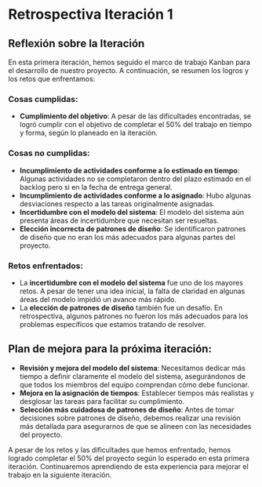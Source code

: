 # Retrospectiva Iteración 1

## Reflexión sobre la Iteración

En esta primera iteración, hemos seguido el marco de trabajo Kanban para el desarrollo de nuestro proyecto. A continuación, se resumen los logros y los retos que enfrentamos:

### Cosas cumplidas:
- **Cumplimiento del objetivo**: A pesar de las dificultades encontradas, se logró cumplir con el objetivo de completar el 50% del trabajo en tiempo y forma, según lo planeado en la iteración.
### Cosas no cumplidas:
- **Incumplimiento de actividades conforme a lo estimado en tiempo**: Algunas actividades no se completaron dentro del plazo estimado en el backlog pero si en la fecha de entrega general.
- **Incumplimiento de actividades conforme a lo asignado**: Hubo algunas desviaciones respecto a las tareas originalmente asignadas.
- **Incertidumbre con el modelo del sistema**: El modelo del sistema aún presenta áreas de incertidumbre que necesitan ser resueltas.
- **Elección incorrecta de patrones de diseño**: Se identificaron patrones de diseño que no eran los más adecuados para algunas partes del proyecto.

### Retos enfrentados:
- La **incertidumbre con el modelo del sistema** fue uno de los mayores retos. A pesar de tener una idea inicial, la falta de claridad en algunas áreas del modelo impidió un avance más rápido.
- La **elección de patrones de diseño** también fue un desafío. En retrospectiva, algunos patrones no fueron los más adecuados para los problemas específicos que estamos tratando de resolver.

## Plan de mejora para la próxima iteración:
- **Revisión y mejora del modelo del sistema**: Necesitamos dedicar más tiempo a definir claramente el modelo del sistema, asegurándonos de que todos los miembros del equipo comprendan cómo debe funcionar.
- **Mejora en la asignación de tiempos**: Establecer tiempos más realistas y desglosar las tareas para facilitar su cumplimiento.
- **Selección más cuidadosa de patrones de diseño**: Antes de tomar decisiones sobre patrones de diseño, debemos realizar una revisión más detallada para asegurarnos de que se alineen con las necesidades del proyecto.

A pesar de los retos y las dificultades que hemos enfrentado, hemos logrado completar el 50% del proyecto según lo esperado en esta primera iteración. Continuaremos aprendiendo de esta experiencia para mejorar el trabajo en la siguiente iteración.
